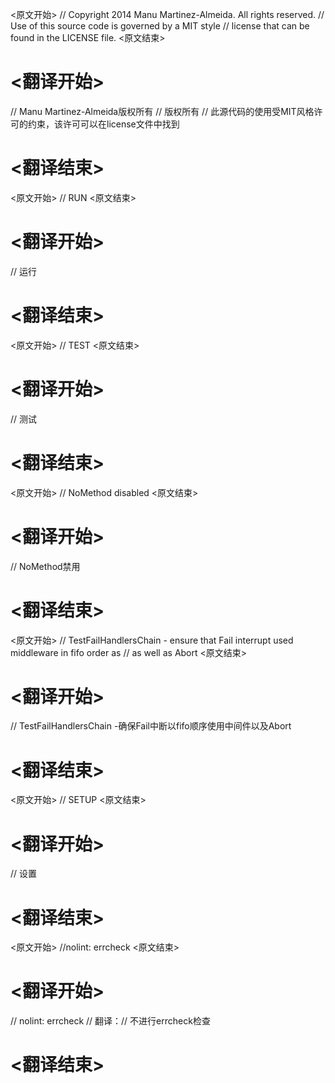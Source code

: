 
<原文开始>
// Copyright 2014 Manu Martinez-Almeida. All rights reserved.
// Use of this source code is governed by a MIT style
// license that can be found in the LICENSE file.
<原文结束>

# <翻译开始>
// Manu Martinez-Almeida版权所有
// 版权所有
// 此源代码的使用受MIT风格许可的约束，该许可可以在license文件中找到
# <翻译结束>


<原文开始>
	// RUN
<原文结束>

# <翻译开始>
// 运行
# <翻译结束>


<原文开始>
	// TEST
<原文结束>

# <翻译开始>
// 测试
# <翻译结束>


<原文开始>
	// NoMethod disabled
<原文结束>

# <翻译开始>
// NoMethod禁用
# <翻译结束>


<原文开始>
// TestFailHandlersChain - ensure that Fail interrupt used middleware in fifo order as
// as well as Abort
<原文结束>

# <翻译开始>
// TestFailHandlersChain -确保Fail中断以fifo顺序使用中间件以及Abort
# <翻译结束>


<原文开始>
	// SETUP
<原文结束>

# <翻译开始>
// 设置
# <翻译结束>


<原文开始>
//nolint: errcheck
<原文结束>

# <翻译开始>
// nolint: errcheck
// 翻译：// 不进行errcheck检查
# <翻译结束>

